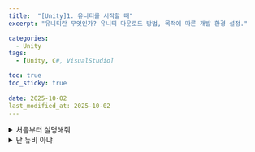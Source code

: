 ```yaml
---
title:  "[Unity]1. 유니티를 시작할 때"
excerpt: "유니티란 무엇인가? 유니티 다운로드 방법, 목적에 따른 개발 환경 설정."

categories:
  - Unity
tags:
  - [Unity, C#, VisualStudio]

toc: true
toc_sticky: true
 
date: 2025-10-02
last_modified_at: 2025-10-02
---
```


<details>
<summary>처음부터 설명해줘</summary>
<div markdown="1">
## 유니티란?
설명
## 사용 목적
게임  
3D아바타  
반도체
## 다운로드
</div>
</details>

<details>
<summary>난 뉴비 아냐</summary>
<div markdown="1">
## 타 엔진과의 차별점
- Unreal Engine
## 다운로드
</div>
</details>